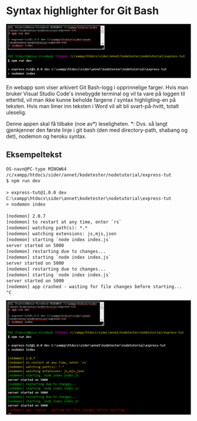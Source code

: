 # Syntax highlighter for Git Bash
![App_interface](images/app.png)

En webapp som viser arkivert Git Bash-logg i opprinnelige farger. Hvis man bruker Visual Studio Code's innebygde terminal og vil ta vare på loggen til ettertid, vil man ikke kunne beholde fargene / syntax highligting-en på teksten. Hvis man limer inn teksten i Word vil alt bli svart-på-hvitt, totalt uleselig.

Denne appen skal få tilbake (noe av*) leseligheten. *: Dvs. så langt gjenkjenner den første linje i git bash (den med directory-path, shabang og det), nodemon og heroku syntax.

## Eksempeltekst
```
OS-navn@PC-type MINGW64 /c/xampp/htdocs/sider/annet/kodetester/nodetutorial/express-tut
$ npm run dev

> express-tut@1.0.0 dev C:\xampp\htdocs\sider\annet\kodetester\nodetutorial\express-tut
> nodemon index

[nodemon] 2.0.7
[nodemon] to restart at any time, enter `rs`
[nodemon] watching path(s): *.*
[nodemon] watching extensions: js,mjs,json
[nodemon] starting `node index index.js`
server started on 5000
[nodemon] restarting due to changes...
[nodemon] starting `node index index.js`
server started on 5000
[nodemon] restarting due to changes...
[nodemon] starting `node index index.js`
server started on 5000
[nodemon] app crashed - waiting for file changes before starting...
^C
```

![App_results](images/app-results.png)